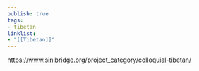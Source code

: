 ```yaml
---
publish: true
tags:
- tibetan
linklist:
- "[[Tibetan]]"
---
```


https://www.sinibridge.org/project_category/colloquial-tibetan/